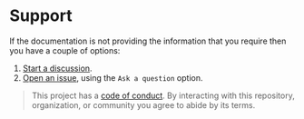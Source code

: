 # Support

If the documentation is not providing the information that you require then you have a couple of options:

1. [Start a discussion](https://github.com/AWSToolbox/list-rds-instances/discussions).
1. [Open an issue](https://github.com/AWSToolbox/list-rds-instances/issues), using the `Ask a question` option.

> This project has a [code of conduct](CODE_OF_CONDUCT.md). By interacting with this repository, organization, or community you agree to abide by its terms.
